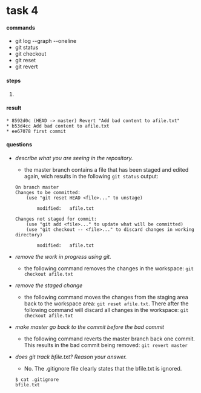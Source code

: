# task 4

#### commands
* git log --graph --oneline
* git status
* git checkout
* git reset
* git revert

#### steps
1. 


#### result
```
* 8592d0c (HEAD -> master) Revert "Add bad content to afile.txt"
* b53d4cc Add bad content to afile.txt
* ee67078 first commit
```

#### questions
* *describe what you are seeing in the repository.*
    * the master branch contains a file that has been staged and edited again, wich results in the following ```git status``` output:

    ```
    On branch master
    Changes to be committed:
        (use "git reset HEAD <file>..." to unstage)

            modified:   afile.txt

    Changes not staged for commit:
        (use "git add <file>..." to update what will be committed)
        (use "git checkout -- <file>..." to discard changes in working directory)

            modified:   afile.txt
    ```

* *remove the work in progress using git.*
    * the following command removes the changes in the workspace: ```git checkout afile.txt```


* *remove the staged change*
    * the following command moves the changes from the staging area back to the workspace area: ```git reset afile.txt```. There after the following command will discard all changes in the workspace: ```git checkout afile.txt```


* *make master go back to the commit before the bad commit*
    * the following command reverts the master branch back one commit. This results in the bad commit being removed: ```git revert master```


* *does git track bfile.txt? Reason your answer.*
    * No.  The .gitignore file clearly states that the bfile.txt is ignored.  
    ```
    $ cat .gitignore
    bfile.txt
    ```